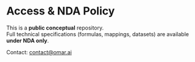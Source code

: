 # Access & NDA Policy

This is a **public conceptual** repository.  
Full technical specifications (formulas, mappings, datasets) are available **under NDA only**.

Contact: contact@omar.ai
